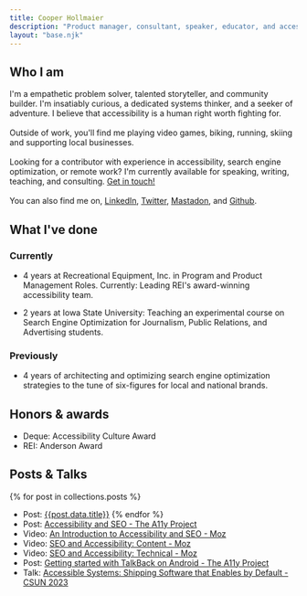 ```yaml
---
title: Cooper Hollmaier
description: "Product manager, consultant, speaker, educator, and accessiblity advocate."
layout: "base.njk"
---
```


## Who I am

I'm a empathetic problem solver, talented storyteller, and community builder. I'm insatiably curious, a dedicated systems thinker, and a seeker of adventure. I believe that accessibility is a human right worth fighting for.
\
\
Outside of work, you'll find me playing video games, biking, running, skiing and supporting local businesses.
\
\
Looking for a contributor with experience in accessibility, search engine optimization, or remote work? I'm currently available for speaking, writing, teaching, and consulting. [Get in touch!](mailto:cooper@hollmaier.com)
\
\
You can also find me on, [LinkedIn](https://www.linkedin.com/in/cooperhollmaier/), [Twitter](https://twitter.com/CooperHollmaier), [Mastadon](https://mastodon.social/@CooperHollmaier), and [Github](https://github.com/chollma).
## What I've done
### Currently
- 4 years at Recreational Equipment, Inc. in Program and Product Management Roles. Currently: Leading REI's award-winning accessibility team.

- 2 years at Iowa State University: Teaching an experimental course on Search Engine Optimization for Journalism, Public Relations, and Advertising students.

### Previously

- 4 years of architecting and optimizing search engine optimization strategies to the tune of six-figures for local and national brands.

## Honors & awards
- Deque: Accessibility Culture Award
- REI: Anderson Award
## Posts & Talks
{% for post in collections.posts %}
- Post: [{{post.data.title}}]({{post.url}})
{% endfor %}
- Post: [Accessibility and SEO - The A11y Project](https://www.a11yproject.com/posts/accessibility-seo/)
- Video: [An Introduction to Accessibility and SEO - Moz](https://moz.com/blog/seo-and-accessibility-introduction)
- Video: [SEO and Accessibility: Content - Moz](https://moz.com/blog/seo-and-accessibility-content)
- Video: [SEO and Accessibility: Technical - Moz](https://moz.com/blog/technical-seo-and-accessibility)
- Post: [Getting started with TalkBack on Android - The A11y Project](https://www.a11yproject.com/posts/getting-started-talkback/)
- Talk: [Accessible Systems: Shipping Software that Enables by Default - CSUN 2023](https://www.csun.edu/cod/conference/sessions/index.php/public/presentations/view/1403)
